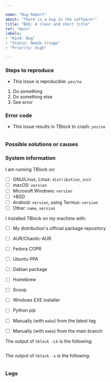 ```yaml
---

name: "Bug Report"
about: "There is a bug in the software!"
title: "BUG: A clear and short title"
ref: "main"
labels:
- "Kind: Bug"
- "Status: Needs triage"
- "Priority: High"

---
```


<!--
First of all, thanks for reporting the bug that you found!

To avoid losing some precious time, we ask that you read this carefully before opening the issue.

Before opening, please ensure that:
- This issue is not duplicated.
- You are running the latest STABLE version of TBlock (if unsure, visit https://codeberg.org/tblock/tblock/releases/latest).
- The issue is related to the command-line version of TBlock (either the 'tblock', 'tblockc' or 'tblockd' command).
- If the issue is related to TBlock GUI, please report it at: https://codeberg.org/tblock/tblock-gui/issues.
- If unsure whether the issue is related to TBlock or TBlock GUI, you can report it here.
-->

<!--
BUG DESCRIPTION

Please write a clear and concise description below this comment.
What we are trying to know here is what you were trying to do, and what went wrong.
The more details you provide, the faster we will be able to help.

BAD examples are (please don't do that, there is not enough relevant information to do anything):

- "The software crashes."
- "It does not work."

A GOOD example would be (it is entirely fictional though):

- "The software crashes when trying to subscribe to a filter list (for the first time on a new installation), right after finishing downloading it."
-->

### Steps to reproduce

- This issue is repoducible: `yes/no`
<!-- 
If it is reproducible, enter the steps to reproduce it below
-->

1. Do something
2. Do something else
3. See error


### Error code

- This issue results in TBlock to crash: `yes/no`
<!-- 
If so, please enter the output of your terminal emulator below
-->

```

```

### Possible solutions or causes
<!--
If you think that you found out the cause, you can write your ideas about it or how to fix it in this section.
Otherwise, you leave it blank or delete it.
-->


### System information
<!--
This section is not mandatory, but they can be really helpful in some cases.
If, however, you don't wish to disclose such information, you are free to delete this section.
-->

I am running TBlock on:
- [ ] GNU/Linux, Linux: `distribution`, `init` <!-- If you don't know which init system you use, it is probably "systemd" -->
- [ ] macOS: `version`
- [ ] Microsoft Windows: `version`
- [ ] *BSD
- [ ] Android: `version`, using Termux: `version`
- [ ] Other: `name`, `version`

I installed TBlock on my machine with:
- [ ] My distribution's official package repository
- [ ] AUR/Chaotic-AUR
- [ ] Fedora COPR
- [ ] Ubuntu PPA
- [ ] Debian package
- [ ] Homebrew
- [ ] Scoop
- [ ] Windows EXE installer
- [ ] Python pip
- [ ] Manually (with `make`) from the latest tag
- [ ] Manually (with `make`) from the main branch


The output of `tblock -Lk` is the following:

```

```

The output of `tblock -s` is the following:

```

```

### Logs
<!-- 
If you want, you can attach TBlock's log file for more information.
This is not required, but it can be useful for some bugs.
Feel free to delete this section if you don't want to provide your log file.

Under UNIX-like systems, you can find the log file under:
-> /var/log/tblock.log

Under Android with Termux, you can find the log file under:
-> /data/data/com.termux/files/usr/var/log/tblock.log

Under Windows, you can find the log file under:
-> %ALLUSERSPROFILE%\TBlock\tblock.log
-->
